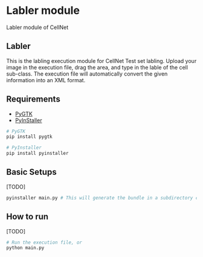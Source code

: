Labler module
================================================================================================
Labler module of CellNet

## Labler
This is the labling execution module for CellNet Test set labling.
Upload your image in the execution file, drag the area, and type in the lable of the cell sub-class.
The execution file will automatically convert the given information into an XML format.

## Requirements
- [PyGTK](http://www.pygtk.org/)
- [PyInStaller](http://www.pyinstaller.org/)

```bash
# PyGTK
pip install pygtk

# PyInstaller
pip install pyinstaller
```

## Basic Setups
[TODO]

```bash
pyinstaller main.py # This will generate the bundle in a subdirectory called dist
```

## How to run
[TODO]

```bash
# Run the execution file, or
python main.py
```
